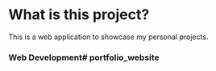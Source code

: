 # What is this project?

This is a web application to showcase my personal projects.

### Web Development#   p o r t f o l i o _ w e b s i t e  
 